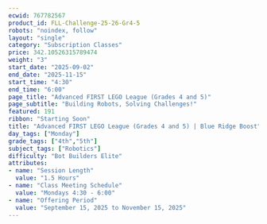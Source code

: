 ```yaml
---
ecwid: 767782567
product_id: FLL-Challenge-25-26-Gr4-5
robots: "noindex, follow"
layout: "single"
category: "Subscription Classes"
price: 342.10526315789474
weight: "3"
start_date: "2025-09-02"
end_date: "2025-11-15"
start_time: "4:30"
end_time: "6:00"
page_title: "Advanced FIRST LEGO League (Grades 4 and 5)"
page_subtitle: "Building Robots, Solving Challenges!"
featured: 191
ribbon: "Starting Soon"
title: "Advanced FIRST LEGO League (Grades 4 and 5) | Blue Ridge Boost"
day_tags: ["Monday"]
grade_tags: ["4th","5th"]
subject_tags: ["Robotics"]
difficulty: "Bot Builders Elite"
attributes:
- name: "Session Length"
  value: "1.5 Hours"
- name: "Class Meeting Schedule"
  value: "Mondays 4:30 - 6:00"
- name: "Offering Period"
  value: "September 15, 2025 to November 15, 2025"
---
```

